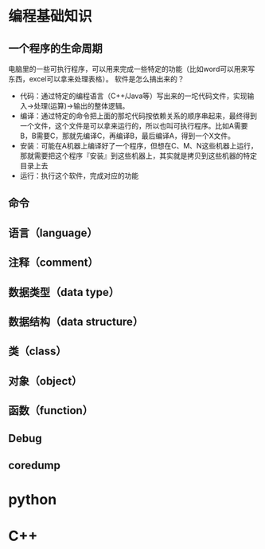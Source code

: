 # 编程基础知识
## 一个程序的生命周期
电脑里的一些可执行程序，可以用来完成一些特定的功能（比如word可以用来写东西，excel可以拿来处理表格）。
软件是怎么搞出来的？
- 代码：通过特定的编程语言（C++/Java等）写出来的一坨代码文件，实现输入->处理(运算)->输出的整体逻辑。
- 编译：通过特定的命令把上面的那坨代码按依赖关系的顺序串起来，最终得到一个文件，这个文件是可以拿来运行的，所以也叫可执行程序。比如A需要B，B需要C，那就先编译C，再编译B，最后编译A，得到一个X文件。
- 安装：可能在A机器上编译好了一个程序，但想在C、M、N这些机器上运行，那就需要把这个程序『安装』到这些机器上，其实就是拷贝到这些机器的特定目录上去
- 运行：执行这个软件，完成对应的功能
## 命令
## 语言（language）
## 注释（comment）
## 数据类型（data type）
## 数据结构（data structure）
## 类（class）
## 对象（object）
## 函数（function）
## Debug
## coredump

# python

# C++
